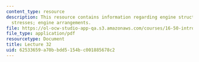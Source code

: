```yaml
---
content_type: resource
description: This resource contains information regarding engine structures; centrifugal
  stresses; engine arrangements.
file: https://ol-ocw-studio-app-qa.s3.amazonaws.com/courses/16-50-introduction-to-propulsion-systems-spring-2012/62533659a70bbdd5154bc001885678c2_MIT16_50S12_lec32.pdf
file_type: application/pdf
resourcetype: Document
title: Lecture 32
uid: 62533659-a70b-bdd5-154b-c001885678c2
---
```

